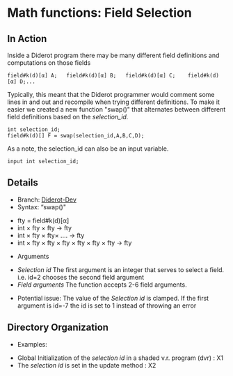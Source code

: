 # Math functions: Field Selection
## In Action
Inside a Diderot program there may be many different field definitions and computations on those fields 
``` 
field#k(d)[α] A;   field#k(d)[α] B;   field#k(d)[α] C;    field#k(d)[α] D;...
```
Typically, this meant that the Diderot programmer would comment some lines in and out and recompile when trying different definitions. To make it easier we created a new function "swap()" that alternates between different field definitions based on the *selection_id.*
```
int selection_id;
field#k(d)[] F = swap(selection_id,A,B,C,D);  
```
As a note, the selection_id can also be an input variable.
``` 
input int selection_id;
```
## Details
* Branch:   [Diderot-Dev](https://github.com/cchiw/Diderot-Dev) 
* Syntax: “swap()"
- fty = field#k(d)[α]
- int × fty × fty → fty
- int × fty × fty× .... → fty
- int × fty × fty × fty × fty × fty × fty → fty
* Arguments
-  *Selection id* The first argument  is an integer that serves to select a field. i.e. id=2 chooses the second field argument
- *Field arguments* The function accepts 2-6 field arguments.
* Potential issue:  The value of the *Selection id* is clamped. If the first argument is id=-7 the id is set to 1 instead of throwing an error 
## Directory Organization
* Examples:
- Global Initialization of the *selection id* in a shaded v.r. program (dvr)  : X1
- The *selection id* is set in the update method  : X2

